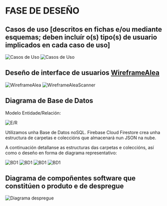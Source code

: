 # FASE DE DESEÑO

## Casos de uso [descritos en fichas e/ou mediante esquemas; deben incluír o(s) tipo(s) de usuario implicados en cada caso de uso]
![Casos de Uso](/doc/img/Diagrama_Casos_Uso_1.png)
![Casos de Uso](/doc/img/Diagrama_Casos_Uso_2.png)

## Deseño de interface de usuarios [WireframeAlea](documentacion/AleaWireframe.pdf)
 ![WireframeAlea](/doc/img/AleaWireframe.png)
 ![WireframeAleaScanner](/doc/img/AleaScannerWireframe.png)

## Diagrama de Base de Datos
Modelo Entidade/Relación:


![E/R](/doc/img/ER-1.png)


Utilizamos unha Base de Datos noSQL. Firebase Cloud Firestore crea unha estructura de carpetas e coleccións que almacenará nun JSON na nube.

A continuación detallanse as estructuras das carpetas e coleccións, así como o deseño en forma de diagrama representativo:

![BD1](/doc/img/BD-1.png)
![BD1](/doc/img/BD-2.png)
![BD1](/doc/img/BD-3.png)
![BD1](/doc/img/BD-4.png)

## Diagrama de compoñentes software que constitúen o produto e de despregue

![Diagrama despregue](/doc/img/Tradicional_vs_Firebase.png)
